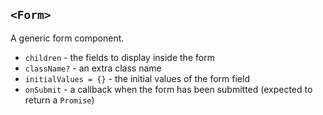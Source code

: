 ## `<Form>`

A generic form component.

* `children` - the fields to display inside the form
* `className?` - an extra class name
* `initialValues = {}` - the initial values of the form field
* `onSubmit` - a callback when the form has been submitted (expected to return a `Promise`)
